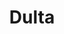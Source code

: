 ---
title: "Dulta"
title_bn: "ডোল্টা নদী"
description: "Dulta river starts from the Latifpur haor and ends at Fekul Mohammad."
---